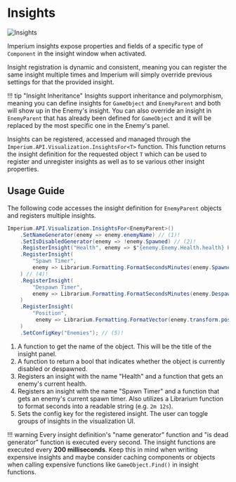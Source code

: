 # Insights

![Insights](https://github.com/giosuel/imperium-repo/blob/development/assets/screenshots/insights.png?raw=true)

Imperium insights expose properties and fields of a specific type of `Component` in the insight window when activated.

Insight registration is dynamic and consistent, meaning you can register the same insight multiple times and Imperium will simply override previous settings for that the provided insight.

!!! tip "Insight Inheritance"
    Insights support inheritance and polymorphism, meaning you can define insights for `GameObject` and `EnemyParent` and both will show up in the Enemy's insight. You can also override an insight in `EnemyParent` that has already been defined for `GameObject` and it will be replaced by the most specific one in the Enemy's panel.


Insights can be registered, accessed and managed through the `Imperium.API.Visualization.InsightsFor<T>` function. This function returns the insight definition for the requested object `T` which can be used to register and unregister insights as well as to se various other insight properties.

## Usage Guide
The following code accesses the insight definition for `EnemyParent` objects and registers multiple insights.

```csharp
Imperium.API.Visualization.InsightsFor<EnemyParent>()
    .SetNameGenerator(enemy => enemy.enemyName) // (1)!
    .SetIsDisabledGenerator(enemy => !enemy.Spawned) // (2)!
    .RegisterInsight("Health", enemy => $"{enemy.Enemy.Health.health} HP") // (3)!
    .RegisterInsight(
        "Spawn Timer",
        enemy => Librarium.Formatting.FormatSecondsMinutes(enemy.SpawnedTimer)
    ) // (4)!
    .RegisterInsight(
        "Despawn Timer",
        enemy => Librarium.Formatting.FormatSecondsMinutes(enemy.DespawnedTimer)
    ) 
    .RegisterInsight(
        "Position",
         enemy => Librarium.Formatting.FormatVector(enemy.transform.position)
    )
    .SetConfigKey("Enemies"); // (5)!
```

1. A function to get the name of the object. This will be the title of the insight panel.
2. A function to return a bool that indicates whether the object is currently disabled or despawned.
3. Registers an insight with the name "Health" and a function that gets an enemy's current health.
4. Registers an insight with the name "Spawn Timer" and a function that gets an enemy's current spawn timer. Also utilizes a Librarium function to format seconds into a readable string (e.g. `2m 12s`).
5. Sets the config key for the registered insight. The user can toggle groups of insights in the visualization UI.

!!! warning
    Every insight definition's "name generator" function and "is dead generator" function is executed every second. The insight functions are executed every **200 milliseconds**. Keep this in mind when writing expensive insights and maybe consider caching components or objects when calling expensive functions like `GameObject.Find()` in insight functions.